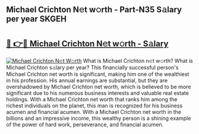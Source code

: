 ## Michael Crichton N𝚎t w𝚘rth - Part-N35 S𝚊lary per year SKGEH

# <h2><a href="http://gc25si.nevu.top/?p=Michael+Crichton">🔗 👉🔴 Michael Crichton N𝚎t w𝚘rth - S𝚊lary</a></h2>

[![Michael Crichton N𝚎t W𝚘rth](https://i.imgur.com/Oavwk0R.jpeg)](http://gc25si.nevu.top/?p=Michael+Crichton)
What is Michael Crichton n𝚎t w𝚘rth? What is Michael Crichton s𝚊lary per year?
This financially successful person's Michael Crichton net worth is significant, making him one of the wealthiest in his profession. His annual earnings are substantial, but they are overshadowed by Michael Crichton net worth, which is believed to be more significant due to his numerous business interests and valuable real estate holdings. With a Michael Crichton net worth that ranks him among the richest individuals on the planet, this man is recognized for his business acumen and financial acumen. With a Michael Crichton net worth in the billions and an impressive income, this wealthy person is a shining example of the power of hard work, perseverance, and financial acumen.
